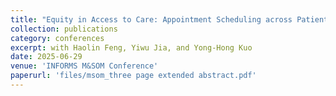 ```yaml
---
title: "Equity in Access to Care: Appointment Scheduling across Patient Groups with Varied No-Show Rates (Abstract)"
collection: publications
category: conferences
excerpt: with Haolin Feng, Yiwu Jia, and Yong-Hong Kuo
date: 2025-06-29
venue: 'INFORMS M&SOM Conference'
paperurl: 'files/msom_three page extended abstract.pdf'
---
```

